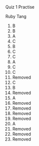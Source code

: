 Quiz 1 Practise

Ruby Tang

1. B
2. B
3. A
4. C
5. B
6. C
7. C
8. A
9. C
10. C
11. Removed
12. C
13. B
14. Removed
15. A
16. Removed
17. Removed
18. Removed
19. Removed 
20. A
21. Removed
22. Removed
23. Removed
